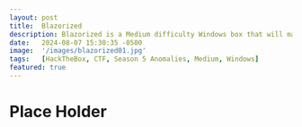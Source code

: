```yaml
---
layout: post
title:  Blazorized
description: Blazorized is a Medium difficulty Windows box that will make you want to rip your...
date:   2024-08-07 15:30:35 -0500
image:  '/images/blazorized01.jpg'
tags:   [HackTheBox, CTF, Season 5 Anomalies, Medium, Windows]
featured: true
---
```

# Place Holder